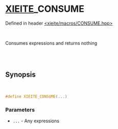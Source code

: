 # [XIEITE](../macros.md)\_CONSUME
Defined in header [<xieite/macros/CONSUME.hpp>](../../include/xieite/macros/CONSUME.hpp)

<br/>

Consumes expressions and returns nothing

<br/><br/>

## Synopsis

<br/>

```cpp
#define XIEITE_CONSUME(...)
```
### Parameters
- `...` - Any expressions
